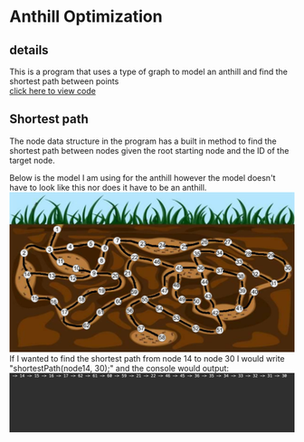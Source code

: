# Anthill Optimization

## details
This is a program that uses a type of graph to model an anthill and find the shortest path between points    
[click here to view code](https://github.com/carlgombert/Anthill_Optimization/tree/main/anthill_optimization/src/com/anthill_optimization/main)

## Shortest path
The node data structure in the program has a built in method to find the shortest path between nodes given the root starting node and the ID of the target node.    
    
Below is the model I am using for the anthill however the model doesn't have to look like this nor does it have to be an anthill.
![This is an image](https://github.com/carlgombert/Anthill_Optimization/blob/main/screenshots/anthill_model.jpg)    
If I wanted to find the shortest path from node 14 to node 30 I would write "shortestPath(node14, 30);" and the console would output:    
![This is an image](https://github.com/carlgombert/Anthill_Optimization/blob/main/screenshots/14_to_30_output.png)

